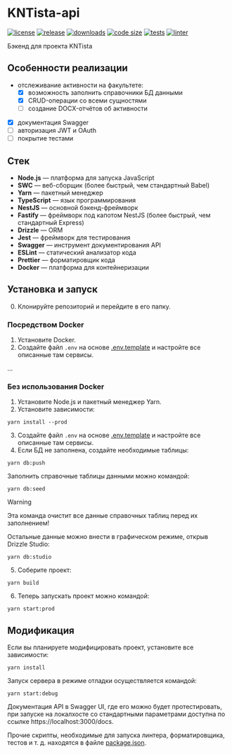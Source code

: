 # KNTista-api

[![license](https://img.shields.io/github/license/Scorpi-ON/KNTista-api)](https://opensource.org/licenses/MIT)
[![release](https://img.shields.io/github/v/release/Scorpi-ON/KNTista-api?include_prereleases)](https://github.com/Scorpi-ON/KNTista-api/releases)
[![downloads](https://img.shields.io/github/downloads/Scorpi-ON/KNTista-api/total)](https://github.com/Scorpi-ON/KNTista-api/releases)
[![code size](https://img.shields.io/github/languages/code-size/Scorpi-ON/KNTista-api.svg)](https://github.com/Scorpi-ON/KNTista-api)
[![tests](https://github.com/Scorpi-ON/KNTista-api/actions/workflows/tests.yaml/badge.svg)](https://github.com/Scorpi-ON/KNTista-api/actions/workflows/tests.yaml)
[![linter](https://github.com/Scorpi-ON/KNTista-api/actions/workflows/linter.yaml/badge.svg)](https://github.com/Scorpi-ON/KNTista-api/actions/workflows/linter.yaml)

Бэкенд для проекта KNTista

## Особенности реализации

- отслеживание активности на факультете:
    - [x] возможность заполнить справочники БД данными
    - [x] CRUD-операции со всеми сущностями
    - [ ] создание DOCX-отчётов об активности
- [x] документация Swagger
- [ ] авторизация JWT и OAuth
- [ ] покрытие тестами

## Стек

- **Node.js** — платформа для запуска JavaScript
- **SWC** — веб-сборщик (более быстрый, чем стандартный Babel)
- **Yarn** — пакетный менеджер
- **TypeScript** — язык программирования
- **NestJS** — основной бэкенд-фреймворк
- **Fastify** — фреймворк под капотом NestJS (более быстрый, чем стандартный Express)
- **Drizzle** — ORM
- **Jest** — фреймворк для тестирования
- **Swagger** — инструмент документирования API
- **ESLint** — статический анализатор кода
- **Prettier** — форматировщик кода
- **Docker** — платформа для контейнеризации

## Установка и запуск

0. Клонируйте репозиторий и перейдите в его папку.

### Посредством Docker

1. Установите Docker.
2. Создайте файл `.env` на основе [.env.template](.env.template) и настройте все описанные там сервисы.

...

### Без использования Docker

1. Установите Node.js и пакетный менеджер Yarn.
2. Установите зависимости:

```shell
yarn install --prod
```

3. Создайте файл `.env` на основе [.env.template](.env.template) и настройте все описанные там сервисы.
4. Если БД не заполнена, создайте необходимые таблицы:

```shell
yarn db:push
```

Заполнить справочные таблицы данными можно командой:

```shell
yarn db:seed
```

> [!WARNING]
> Эта команда очистит все данные справочных таблиц перед их заполнением!

Остальные данные можно внести в графическом режиме, открыв Drizzle Studio:

```shell
yarn db:studio
```

5. Соберите проект:

```shell
yarn build
```

6. Теперь запускать проект можно командой:

```shell
yarn start:prod
```

## Модификация

Если вы планируете модифицировать проект, установите все зависимости:

```shell
yarn install
```

Запуск сервера в режиме отладки осуществляется командой:

```shell
yarn start:debug
```

Документация API в Swagger UI, где его можно будет протестировать, при запуске на локалхосте со стандартными параметрами
доступна по ссылке https://localhost:3000/docs.

Прочие скрипты, необходимые для запуска линтера, форматировщика, тестов и т. д. находятся в
файле [package.json](./package.json).
